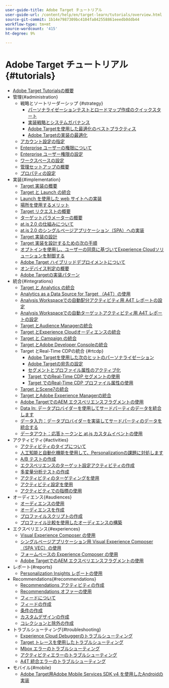 ```yaml
---
user-guide-title: Adobe Target チュートリアル
user-guide-url: /content/help/en/target-learn/tutorials/overview.html
source-git-commit: 1b14e7987309bc4104fa842558861eeedb0ddb44
workflow-type: tm+mt
source-wordcount: '415'
ht-degree: 9%

---
```



# Adobe Target チュートリアル {#tutorials}

+ [Adobe Target Tutorialsの概要](../overview.md)
+ 管理{#administration}
   + 戦略とソートリーダーシップ {#strategy}
      + [パーソナライゼーションテストとロードマップ作成のクイックスタート](../strategy/create-personalization-roadmap-testing-plan.md)
      + [実装戦略とシステムガバナンス](../dev101/1-1-implementation-strategy-sys-governance.md)
      + [Adobe Targetを使用した最適化のベストプラクティス](../strategy/target-best-practices-for-optimization.md)
      + [Adobe Targetの実装の最適化](../strategy/optimize-your-target-implementation.md)
   + [アカウント設定の指定](../administration/set-up-account-preferences.md)
   + [Enterprise ユーザーの権限について](../administration/understanding-enterprise-user-permissions.md)
   + [Enterprise ユーザー権限の設定](../dev101/1-2-configure-ent-user-permissions.md)
   + [ワークスペースの設定](../administration/set-up-workspaces.md)
   + [管理セットアップの概要](../dev101/1-3-intro-to-admin-setup.md)
   + [プロパティの設定](../administration/set-up-properties.md)
+ 実装{#implementation}
   + [Target 実装の概要](../dev101/2-1-intro-to-target-implementation.md)
   + [Target と Launch の統合](../dev101/3-1-target-launch.md)
   + [Launch を使用した web サイトへの実装 ](https://experienceleague.adobe.com/docs/launch-learn/implementing-in-websites-with-launch/index.html?lang=en)
   + [場所を使用するメリット](../dev101/2-2-benefits-of-locations.md)
   + [Target リクエストの概要](../dev101/2-3-intro-to-target-requests.md)
   + [ターゲットパラメーターの概要](../dev101/2-4-intro-to-target-params.md)
   + [at.js 2.0 の仕組みについて](../implementation/understanding-how-atjs-20-works.md)
   + [at.js 2.0 のシングルページアプリケーション（SPA）への実装](../implementation/implement-atjs-20-in-a-single-page-application.md)
   + [Target 実装の設計](../dev101/2-5-design-target-implementation.md)
   + [Target 実装を設計するための次の手順](../dev101/2-6-next-steps-design-target-implementation.md)
   + [ オプトインを使用し、ユーザーの同意に基づいてExperience Cloudソリューションを制御する ](https://experienceleague.adobe.com/docs/id-service/using/implementation/opt-in-service/use-opt-in-to-control-experience-cloud-activities-based-on-user-consent.html?lang=en)
   + [Adobe Target ハイブリッドデプロイメントについて](../implementation/hybrid-deployment.md)
   + [オンデバイス判定の概要](../implementation/on-device-decisioning-overview.md)
   + [Adobe Targetの実装パターン](../implementation/implementation-patterns-for-adobe-target.md)
+ 統合{#integrations}
   + [Target と Analytics の統合](../dev101/3-2-target-analytics.md)
   + [Analytics as a Data Source for Target （A4T）の使用](../integrations/use-analytics-as-a-data-source-a4t.md)
   + [Analysis Workspaceでの自動配分アクティビティ用 A4T レポートの設定](../integrations/set-up-a4t-reports-in-analysis-workspace-for-auto-allocate-activities.md)
   + [Analysis Workspaceでの自動ターゲットアクティビティ用 A4T レポートの設定](../integrations/set-up-a4t-reports-in-analysis-workspace-for-auto-target-activities.md)
   + [Target とAudience Managerの統合](../dev101/3-3-target-dmp.md)
   + [Target とExperience Cloudオーディエンスの統合](../dev101/3-4-target-exc-audiences.md)
   + [Target と Campaign の統合](../dev101/3-6-target-campaign.md)
   + [Target とAdobe Developer Consoleの統合](../dev101/3-7-target-io.md)
   + Target とReal-Time CDPの統合 {#rtcdp}
      + [Adobe Targetを使用した次のヒットのパーソナライゼーション](../integrations/rtcdp/next-hit-personalization.md)
      + [Adobe Targetの宛先の設定](../integrations/rtcdp/configure-the-target-destination.md)
      + [セグメントとプロファイル属性のアクティブ化](../integrations/rtcdp/activate-segments-and-profile-attributes.md)
      + [Target でのReal-Time CDP セグメントの使用](../integrations/rtcdp/use-rtcdp-segments-in-target.md)
      + [Target でのReal-Time CDP プロファイル属性の使用](../integrations/rtcdp/use-rtcdp-profile-attributes-in-target.md)
   + [Target とScene7の統合](../dev101/3-8-target-scene7.md)
   + [Target とAdobe Experience Managerの統合](../dev101/3-5-target-aem.md)
   + [Adobe TargetでのAEM エクスペリエンスフラグメントの使用 ](https://helpx.adobe.com/experience-manager/kt/sites/using/experience-fragment-target-offer-feature-video-use.html)
   + [Data In: データプロバイダーを使用してサードパーティのデータを統合します](../integrations/use-data-providers-to-integrate-third-party-data.md)
   + [データ入力：データプロバイダーを実装してサードパーティのデータを統合する](../integrations/implement-data-providers-to-integrate-third-party-data.md)
   + [データアウト：応答トークンと at.js カスタムイベントの使用](../integrations/use-response-tokens-and-atjs-custom-events.md)
+ アクティビティ{#activities}
   + [アクティビティのタイプについて](../activities/understanding-the-types-of-activities.md)
   + [人工知能と自動化機能を使用して、Personalizationの課題に対処します](../activities/use-the-artificial-intelligence-and-automation-capabilities-to-meet-the-challenges-of-personalization.md)
   + [A/B テストの作成](../activities/create-ab-tests.md)
   + [エクスペリエンスのターゲット設定アクティビティの作成](../activities/create-experience-targeting-activities.md)
   + [多変量分析テストの作成](../activities/create-multivariate-tests.md)
   + [アクティビティのターゲティングを使用](../activities/use-activity-targeting.md)
   + [アクティビティ設定を使用](../activities/use-activity-settings.md)
   + [アクティビティでの指標の使用](../activities/use-metrics-in-activities.md)
+ オーディエンス{#audiences}
   + [オーディエンスの使用](../audiences/use-audiences.md)
   + [オーディエンスを作成](../audiences/create-audiences.md)
   + [プロファイルスクリプトの作成](../audiences/create-profile-scripts.md)
   + [プロファイル比較を使用したオーディエンスの構築](../audiences/use-profile-comparison-to-build-audiences.md)
+ エクスペリエンス{#experiences}
   + [Visual Experience Composer の使用](../experiences/use-the-visual-experience-composer.md)
   + [シングルページアプリケーション用 Visual Experience Composer （SPA VEC）の使用](../experiences/use-the-visual-experience-composer-for-single-page-applications.md)
   + [フォームベースの Experience Composer の使用](../experiences/use-the-form-based-experience-composer.md)
   + [Adobe TargetでのAEM エクスペリエンスフラグメントの使用 ](https://helpx.adobe.com/experience-manager/kt/sites/using/experience-fragment-target-offer-feature-video-use.html)
+ レポート{#reports}
   + [Personalization Insights レポートの使用](../reports/use-the-personalization-insights-reports.md)
+ Recommendations{#recommendations}
   + [Recommendations アクティビティの作成](../recommendations/create-a-recommendations-activity.md)
   + [Recommendations オファーの使用](../recommendations/use-recommendations-offers.md)
   + [フィードについて](../recommendations/understanding-feeds.md)
   + [フィードの作成](../recommendations/create-a-feed.md)
   + [条件の作成](../recommendations/create-criteria.md)
   + [カスタムデザインの作成](../recommendations/create-custom-designs.md)
   + [コレクションと除外の作成](../recommendations/create-collections-and-exclusions.md)
+ トラブルシューティング{#troubleshooting}
   + [Experience Cloud Debuggerのトラブルシューティング](../troubleshooting/troubleshoot-with-the-experience-cloud-debugger.md)
   + [Target トレースを使用したトラブルシューティング](../troubleshooting/troubleshoot-with-target-traces.md)
   + [Mbox エラーのトラブルシューティング](../dev101/4-1-troubleshoot-mbox-errors.md)
   + [アクティビティエラーのトラブルシューティング](../dev101/4-2-troubleshoot-activity-errors.md)
   + [A4T 統合エラーのトラブルシューティング](../dev101/4-3-troubleshoot-integration-errors.md)
+ モバイル{#mobile}
   + [Adobe Target用Adobe Mobile Services SDK v4 を使用したAndroidの実装](../mobile-v4/overview.md)
